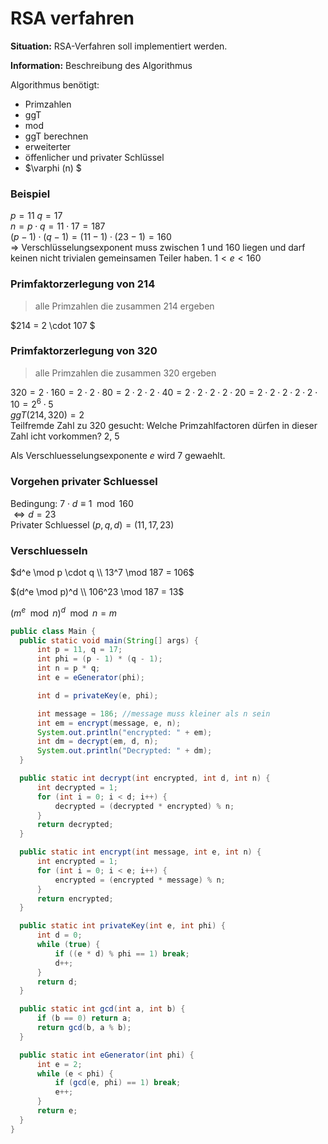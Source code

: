 # RSA verfahren
**Situation:** RSA-Verfahren soll implementiert werden.

**Information:** Beschreibung des Algorithmus

Algorithmus benötigt:
- Primzahlen
- ggT 
- mod
- ggT berechnen 
- erweiterter    
- öffenlicher und privater Schlüssel
- $\varphi (n) $

### Beispiel
$p = 11 ~ q = 17$\
$n = p \cdot q = 11 \cdot 17 = 187$\
$(p - 1) \cdot (q - 1) = (11 - 1) \cdot (23 - 1) = 160$\
$\Rightarrow$ Verschlüsselungsexponent 
 muss zwischen 1 und 160 liegen und darf keinen nicht trivialen gemeinsamen Teiler haben. $1 < e < 160$

### Primfaktorzerlegung von 214 
> alle Primzahlen die zusammen 214 ergeben

$214 = 2 \cdot 107 $

### Primfaktorzerlegung von 320 
> alle Primzahlen die zusammen 320 ergeben

$320 = 2 \cdot 160 = 2 \cdot 2 \cdot 80 = 2 \cdot 2 \cdot 2 \cdot 40 = 2 \cdot 2 \cdot 2 \cdot 2 \cdot 20 = 2 \cdot 2 \cdot 2 \cdot 2 \cdot 2 \cdot 10 = 2^6 \cdot 5$\
$ggT(214,320) = 2$\
Teilfremde Zahl zu 320 gesucht: Welche Primzahlfactoren dürfen in dieser Zahl icht vorkommen? 2, 5

Als Verschluesselungsexponente $e$ wird $7$ gewaehlt.

### Vorgehen privater Schluessel
Bedingung: $7 \cdot d \equiv 1 \mod 160$\
$\Leftrightarrow d = 23$\
Privater Schluessel $(p, q, d) = (11, 17, 23)$

### Verschluesseln
$d^e \mod p \cdot q \\ 13^7 \mod 187 = 106$

$(d^e \mod p)^d \\ 106^23 \mod 187 = 13$

$(m^e \mod n)^d \mod n = m$

```java
public class Main {
  public static void main(String[] args) {
      int p = 11, q = 17; 
      int phi = (p - 1) * (q - 1);
      int n = p * q;
      int e = eGenerator(phi);

      int d = privateKey(e, phi);

      int message = 186; //message muss kleiner als n sein
      int em = encrypt(message, e, n);
      System.out.println("encrypted: " + em);
      int dm = decrypt(em, d, n);
      System.out.println("Decrypted: " + dm);
  }

  public static int decrypt(int encrypted, int d, int n) {
      int decrypted = 1;
      for (int i = 0; i < d; i++) {
          decrypted = (decrypted * encrypted) % n;
      }
      return decrypted;
  }

  public static int encrypt(int message, int e, int n) {
      int encrypted = 1;
      for (int i = 0; i < e; i++) {
          encrypted = (encrypted * message) % n;
      }
      return encrypted;
  }

  public static int privateKey(int e, int phi) {
      int d = 0;
      while (true) {
          if ((e * d) % phi == 1) break;
          d++;
      }
      return d;
  }

  public static int gcd(int a, int b) {
      if (b == 0) return a;
      return gcd(b, a % b);
  }

  public static int eGenerator(int phi) {
      int e = 2;
      while (e < phi) {
          if (gcd(e, phi) == 1) break;
          e++;
      }
      return e;
  }
}
```